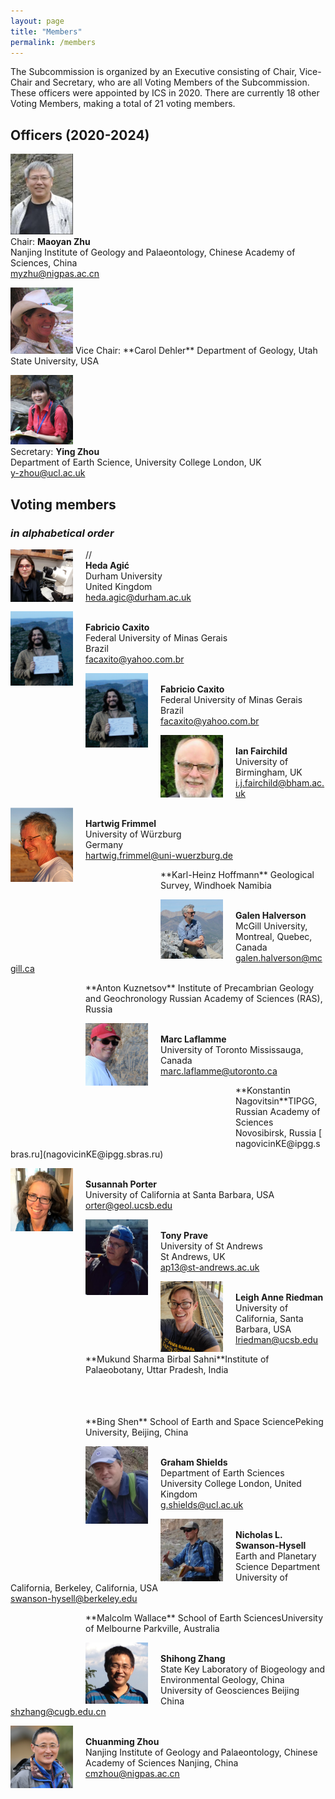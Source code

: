 ```yaml
---
layout: page
title: "Members"
permalink: /members
---
```


The Subcommission is organized by an Executive consisting of Chair, Vice-Chair and Secretary, who are all Voting Members of the Subcommission. These officers were appointed by ICS in 2020. There are currently 18 other Voting Members, making a total of 21 voting members.

## Officers (2020-2024)

<a href="person-zhu"><img src="images/person-zhu.jpg" style="width:100px;" /></a>  
Chair: **Maoyan Zhu**  
Nanjing Institute of Geology and Palaeontology, Chinese Academy of Sciences, China  
<myzhu@nigpas.ac.cn>  

<img src="images/person-dehler.jpg" style="width:100px;" />  
Vice Chair: **Carol Dehler**  
Department of Geology, Utah State University, USA  
<Carol.Dehler@usu.edu>  

<a href="person-zhou2"><img src="images/person-zhou2.jpg" style="width:100px;" /></a>  
Secretary: **Ying Zhou**  
Department of Earth Science, University College London, UK  
<y-zhou@ucl.ac.uk>  

## Voting members
### _in alphabetical order_

//<a href="HedaAgic"><img src="images/HedaAgic.jpg" style="width:100px; float:left; margin-right:20px;" /></a>  
**Heda Agić**  
Durham University  
United Kingdom  
<heda.agic@durham.ac.uk>  

<a href="person-caxito"><img src="images/person-caxito.png" style="width:100px; float:left; margin-right:20px;" /></a>  
**Fabricio Caxito​**  
Federal University of Minas Gerais  
​Brazil  
<facaxito@yahoo.com.br>  



<a href="person-caxito"><img src="images/person-caxito.png" style="width:100px; float:left; margin-right:20px;" /></a>  
**Fabricio Caxito​**  
Federal University of Minas Gerais  
​Brazil  
<facaxito@yahoo.com.br>  

<a href="person-fairchild"><img src="images/person-fairchild.jpg" style="width:100px; float:left; margin-right:20px;" /></a>  
**Ian Fairchild**  
University of Birmingham, ​UK  
<i.j.fairchild@bham.ac.uk>  

<a href="person-frimmel"><img src="images/person-frimmel.png" style="width:100px; float:left; margin-right:20px;" /></a>  
**Hartwig Frimmel**  
University of Würzburg  
Germany  
<hartwig.frimmel@uni-wuerzburg.de>  

<div style="height:100px; width:100px; display:block; float:left; margin-right:20px;"></div>
**Karl-Heinz Hoffmann**  
Geological Survey, Windhoek  
Namibia  
<mkh.hoffmann@iway.na>  

<a href="person-halverson"><img src="images/person-halverson.jpeg" style="width:100px; float:left; margin-right:20px;" /></a>  
**Galen Halverson**  
McGill University, Montreal, Quebec, Canada  
<galen.halverson@mcgill.ca>  

<div style="height:100px; width:100px; display:block; float:left; margin-right:20px;"></div>
**Anton Kuznetsov**  
Institute of Precambrian Geology and Geochronology  
Russian Academy of Sciences (RAS), Russia  
<antonbor9@mail.ru>  

<a href="person-laflamme"><img src="images/person-laflamme.jpeg" style="width:100px; float:left; margin-right:20px;" /></a>  
**Marc Laflamme**  
​University of Toronto Mississauga, Canada  
<marc.laflamme@utoronto.ca>  

<div style="height:100px; width:100px; display:block; float:left; margin-right:20px;"></div>
**Konstantin Nagovitsin**  
​TIPGG, Russian Academy of Sciences  
Novosibirsk, Russia  
[​nagovicinKE@ipgg.sbras.ru](nagovicinKE@ipgg.sbras.ru)  

<a href="person-porter"><img src="images/person-porter.jpeg" style="width:100px; float:left; margin-right:20px;" /></a>  
**Susannah Porter**  
University of California at Santa Barbara, USA  
<orter@geol.ucsb.edu>  

<a href="person-prave"><img src="images/person-prave.jpeg" style="width:100px; float:left; margin-right:20px;" /></a>  
**Tony Prave**  
University of St Andrews  
St Andrews, UK  
<ap13@st-andrews.ac.uk>  

<a href="person-riedman"><img src="images/person-riedman.png" style="width:100px; float:left; margin-right:20px;" /></a>  
**Leigh Anne Riedman**  
​University of California, Santa Barbara, USA  
<lriedman@ucsb.edu>  

<div style="clear:both;"></div>
<div style="height:100px; width:100px; display:block; float:left; margin-right:20px;"></div>
**Mukund Sharma Birbal Sahni**  
​Institute of Palaeobotany, Uttar Pradesh, India  
<sharmamukund1@rediffmail.com>  

<div style="clear:both;"></div>
<div style="height:100px; width:100px; display:block; float:left; margin-right:20px;"></div>
**Bing Shen**  
School of Earth and Space Science  
​Peking University, Beijing, China  
<bingshen@pku.edu.cn>  

<a href="person-shields"><img src="images/person-shields.png" style="width:100px; float:left; margin-right:20px;" /></a>  
**Graham Shields**  
​Department of Earth Sciences  
​University College London, United Kingdom  
[​g.shields@ucl.ac.uk](​g.shields@ucl.ac.uk)  

<a href="person-swanson-hysell"><img src="images/person-swanson-hysell.jpg" style="width:100px; float:left; margin-right:20px;" /></a>  
**Nicholas L. Swanson-Hysell**  
Earth and Planetary Science Department  
​University of California, Berkeley, California, USA  
<swanson-hysell@berkeley.edu>  

<div style="height:100px; width:100px; display:block; float:left; margin-right:20px;"></div>
**Malcolm Wallace**  
School of Earth Sciences  
​University of Melbourne Parkville, Australia  
<mww@unimelb.edu.au> ​ 

<a href="person-zhang"><img src="images/person-zhang.png" style="width:100px; float:left; margin-right:20px;" /></a>  
**Shihong Zhang**  
State Key Laboratory of Biogeology and Environmental Geology, China University of Geosciences Beijing China  
<shzhang@cugb.edu.cn>

<a href="person-zhou"><img src="images/person-zhou.png" style="width:100px; float:left; margin-right:20px;" /></a>  
**Chuanming Zhou**  
Nanjing Institute of Geology and Palaeontology, Chinese Academy of Sciences Nanjing, China  
<cmzhou@nigpas.ac.cn>  
​
